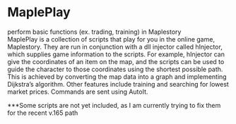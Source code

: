 # MaplePlay
perform basic functions (ex. trading, training) in Maplestory
<br>
MaplePlay is a collection of scripts that play for you in the online game, Maplestory. They are run in conjunction with a dll injector called hInjector, which supplies game information to the scripts. For example, hInjector can give the coordinates of an item on the map, and the scripts can be used to guide the character to those coordinates using the shortest possible path. This is achieved by converting the map data into a graph and implementing Dijkstra’s algorithm. Other features include training and searching for lowest market prices. Commands are sent using AutoIt.


***Some scripts are not yet included, as I am currently trying to fix them for the recent v.165 path
